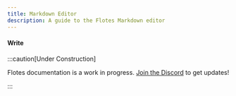 ```yaml
---
title: Markdown Editor
description: A guide to the Flotes Markdown editor
---
```


#### <div class="secondary-badge">Write</div> 

:::caution[Under Construction]

Flotes documentation is a work in progress. 
[Join the Discord](https://discord.com/invite/qKaKeGT8sZ) to get updates!

:::
